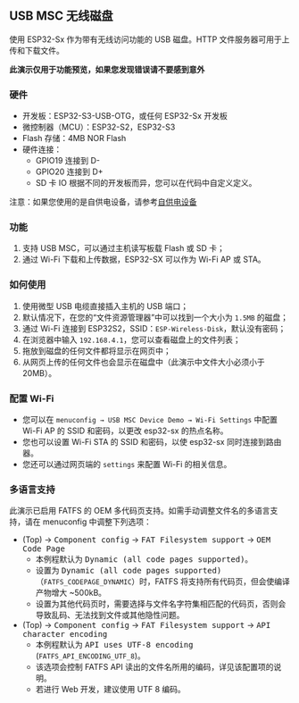## USB MSC 无线磁盘

使用 ESP32-Sx 作为带有无线访问功能的 USB 磁盘。HTTP 文件服务器可用于上传和下载文件。

**此演示仅用于功能预览，如果您发现错误请不要感到意外**

### 硬件

- 开发板：ESP32-S3-USB-OTG，或任何 ESP32-Sx 开发板
- 微控制器（MCU）：ESP32-S2，ESP32-S3
- Flash 存储：4MB NOR Flash
- 硬件连接：
  - GPIO19 连接到 D-
  - GPIO20 连接到 D+
  - SD 卡 IO 根据不同的开发板而异，您可以在代码中自定义定义。

注意：如果您使用的是自供电设备，请参考[自供电设备](https://docs.espressif.com/projects/esp-idf/en/latest/esp32s3/api-reference/peripherals/usb_device.html#self-powered-device)

### 功能

1. 支持 USB MSC，可以通过主机读写板载 Flash 或 SD 卡；
2. 通过 Wi-Fi 下载和上传数据，ESP32-SX 可以作为 Wi-Fi AP 或 STA。

### 如何使用

1. 使用微型 USB 电缆直接插入主机的 USB 端口；
2. 默认情况下，在您的“文件资源管理器”中可以找到一个大小为 `1.5MB` 的磁盘；
3. 通过 Wi-Fi 连接到 ESP32S2，SSID：`ESP-Wireless-Disk`，默认没有密码；
4. 在浏览器中输入 `192.168.4.1`，您可以查看磁盘上的文件列表；
5. 拖放到磁盘的任何文件都将显示在网页中；
6. 从网页上传的任何文件也会显示在磁盘中（此演示中文件大小必须小于 20MB）。

### 配置 Wi-Fi

* 您可以在 `menuconfig → USB MSC Device Demo → Wi-Fi Settings` 中配置 Wi-Fi AP 的 SSID 和密码，以更改 esp32-sx 的热点名称。
* 您也可以设置 Wi-Fi STA 的 SSID 和密码，以使 esp32-sx 同时连接到路由器。
* 您还可以通过网页端的 `settings` 来配置 Wi-Fi 的相关信息。

### 多语言支持

此演示已启用 FATFS 的 OEM 多代码页支持。如需手动调整文件名的多语言支持，请在 menuconfig 中调整下列选项：

- (Top) → <kbd>Component config</kbd> → <kbd>FAT Filesystem support</kbd> → <kbd>OEM Code Page</kbd>
  - 本例程默认为 <kbd>Dynamic (all code pages supported)</kbd>。
  - 设置为 <kbd>Dynamic (all code pages supported)</kbd> （`FATFS_CODEPAGE_DYNAMIC`）时，FATFS 将支持所有代码页，但会使编译产物增大 ~500kB。
  - 设置为其他代码页时，需要选择与文件名字符集相匹配的代码页，否则会导致乱码、无法找到文件或其他隐性问题。
- (Top) → <kbd>Component config</kbd> → <kbd>FAT Filesystem support</kbd> → <kbd>API character encoding</kbd>
  - 本例程默认为 <kbd>API uses UTF-8 encoding</kbd> (`FATFS_API_ENCODING_UTF_8`)。
  - 该选项会控制 FATFS API 读出的文件名所用的编码，详见该配置项的说明。
  - 若进行 Web 开发，建议使用 UTF 8 编码。
